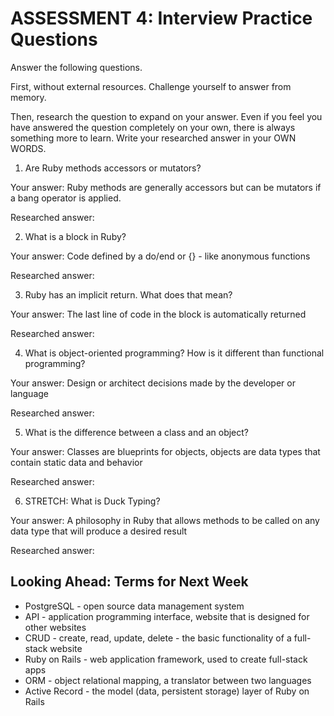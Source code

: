 # ASSESSMENT 4: Interview Practice Questions
Answer the following questions.

First, without external resources. Challenge yourself to answer from memory.

Then, research the question to expand on your answer. Even if you feel you have answered the question completely on your own, there is always something more to learn. Write your researched answer in your OWN WORDS.  

1. Are Ruby methods accessors or mutators?

  Your answer: Ruby methods are generally accessors but can be mutators if a bang operator is applied.

  Researched answer:



2. What is a block in Ruby?

  Your answer: Code defined by a do/end or {} - like anonymous functions

  Researched answer:



3. Ruby has an implicit return. What does that mean?

  Your answer: The last line of code in the block is automatically returned

  Researched answer:



4. What is object-oriented programming? How is it different than functional programming?

  Your answer: Design or architect decisions made by the developer or language

  Researched answer:



5. What is the difference between a class and an object?

  Your answer: Classes are blueprints for objects, objects are data types that contain static data and behavior

  Researched answer:



6. STRETCH: What is Duck Typing?

  Your answer: A philosophy in Ruby that allows methods to be called on any data type that will produce a desired result

  Researched answer:



## Looking Ahead: Terms for Next Week
- PostgreSQL - open source data management system
- API - application programming interface, website that is designed for other websites
- CRUD - create, read, update, delete - the basic functionality of a full-stack website
- Ruby on Rails - web application framework, used to create full-stack apps
- ORM - object relational mapping, a translator between two languages
- Active Record - the model (data, persistent storage) layer of Ruby on Rails
